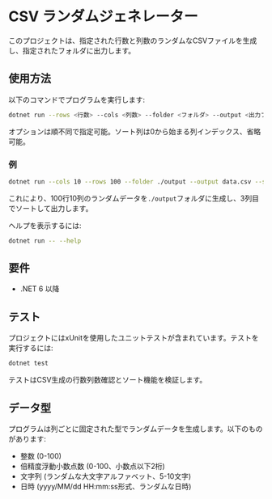 # CSV ランダムジェネレーター

このプロジェクトは、指定された行数と列数のランダムなCSVファイルを生成し、指定されたフォルダに出力します。

## 使用方法

以下のコマンドでプログラムを実行します:

```bash
dotnet run --rows <行数> --cols <列数> --folder <フォルダ> --output <出力ファイル> --sort-column <ソート列>
```

オプションは順不同で指定可能。ソート列は0から始まる列インデックス、省略可能。

### 例

```bash
dotnet run --cols 10 --rows 100 --folder ./output --output data.csv --sort-column 2
```

これにより、100行10列のランダムデータを`./output`フォルダに生成し、3列目でソートして出力します。

ヘルプを表示するには:

```bash
dotnet run -- --help
```

## 要件

- .NET 6 以降

## テスト

プロジェクトにはxUnitを使用したユニットテストが含まれています。テストを実行するには:

```bash
dotnet test
```

テストはCSV生成の行数列数確認とソート機能を検証します。

## データ型

プログラムは列ごとに固定された型でランダムデータを生成します。以下のものがあります:
- 整数 (0-100)
- 倍精度浮動小数点数 (0-100、小数点以下2桁)
- 文字列 (ランダムな大文字アルファベット、5-10文字)
- 日時 (yyyy/MM/dd HH:mm:ss形式、ランダムな日時)